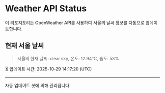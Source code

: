 
# Weather API Status

이 리포지토리는 OpenWeather API를 사용하여 서울의 날씨 정보를 자동으로 업데이트합니다.

## 현재 서울 날씨
> 서울의 현재 날씨: clear sky, 온도: 12.94°C, 습도: 53%

⏳ 업데이트 시간: 2025-10-29 14:17:20 (UTC)

---
자동 업데이트 봇에 의해 관리됩니다.
